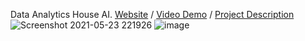 Data Analytics House AI. [Website](https://houseai.tech) / [Video Demo](https://www.youtube.com/watch?v=b4w1s2VeR7w) / [Project Description](https://devpost.com/software/house-ai)
![Screenshot 2021-05-23 221926](https://user-images.githubusercontent.com/57512498/119287707-fcb4b080-bc14-11eb-9d94-9207348b9540.png)
![image](https://user-images.githubusercontent.com/57512498/211433984-e2a422b7-fae4-46ba-acb3-14fff7f6fd7f.png)

